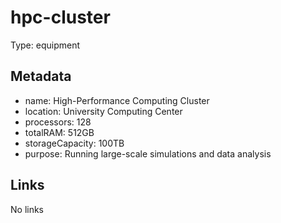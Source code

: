 # hpc-cluster

Type: equipment

## Metadata

- name: High-Performance Computing Cluster
- location: University Computing Center
- processors: 128
- totalRAM: 512GB
- storageCapacity: 100TB
- purpose: Running large-scale simulations and data analysis

## Links

No links

